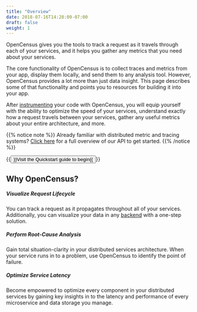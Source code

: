 ```yaml
---
title: "Overview"
date: 2018-07-16T14:28:09-07:00
draft: false
weight: 1
---
```


OpenCensus gives you the tools to track a request as it travels through each of your services, and it helps you gather any metrics that you need about your services.

The core functionality of OpenCensus is to collect traces and metrics from your app, display them locally, and send them to any analysis tool. However, OpenCensus provides a lot more than just data insight. This page describes some of that functionality and points you to resources for building it into your app.

After [instrumenting](https://en.wikipedia.org/wiki/Instrumentation_(computer_programming)#Output) your code with OpenCensus, you will equip yourself with the ability to optimize the speed of your services, understand exactly how a request travels between your services, gather any useful metrics about your entire architecture, and more.

{{% notice note %}}
Already familiar with distributed metric and tracing systems? [Click here](https://opencensus.io/docs/) for a full overview of our API to get started.
{{% /notice %}}

{{<button href="/quickstart" class="btn-info">}}Visit the Quickstart guide to begin{{</button>}}

## Why OpenCensus?

##### Visualize Request Lifecycle
You can track a request as it propagates throughout all of your services. Additionally, you can visualize your data in any [backend](/core-concepts/exporters/#supported-backends) with a one-step solution.

##### Perform Root-Cause Analysis
Gain total situation-clarity in your distributed services architecture. When your service runs in to a problem, use OpenCensus to identify the point of failure.

##### Optimize Service Latency
Become empowered to optimize every component in your distributed services by gaining key insights in to the latency and performance of every microservice and data storage you manage.
